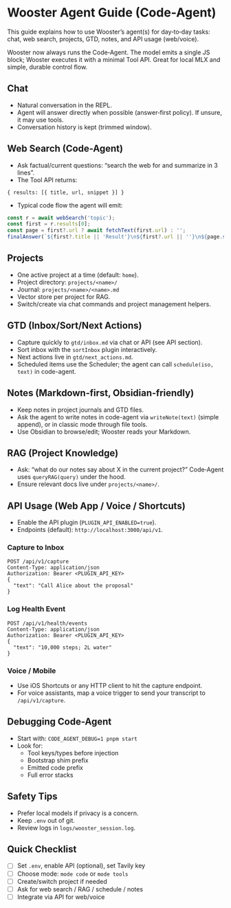# Wooster Agent Guide (Code-Agent)

This guide explains how to use Wooster’s agent(s) for day‑to‑day tasks: chat, web search, projects, GTD, notes, and API usage (web/voice).

Wooster now always runs the Code‑Agent. The model emits a single JS block; Wooster executes it with a minimal Tool API. Great for local MLX and simple, durable control flow.

## Chat
- Natural conversation in the REPL.
- Agent will answer directly when possible (answer‑first policy). If unsure, it may use tools.
- Conversation history is kept (trimmed window).

## Web Search (Code-Agent)
- Ask factual/current questions: “search the web for <topic> and summarize in 3 lines”.
- The Tool API returns:
```
{ results: [{ title, url, snippet }] }
```
- Typical code flow the agent will emit:
```js
const r = await webSearch('topic');
const first = r.results[0];
const page = first?.url ? await fetchText(first.url) : '';
finalAnswer(`${first?.title || 'Result'}\n${first?.url || ''}\n${page.slice(0,400)}`);
```

## Projects
- One active project at a time (default: `home`).
- Project directory: `projects/<name>/`
- Journal: `projects/<name>/<name>.md`
- Vector store per project for RAG.
- Switch/create via chat commands and project management helpers.

## GTD (Inbox/Sort/Next Actions)
- Capture quickly to `gtd/inbox.md` via chat or API (see API section).
- Sort inbox with the `sortInbox` plugin interactively.
- Next actions live in `gtd/next_actions.md`.
- Scheduled items use the Scheduler; the agent can call `schedule(iso, text)` in code-agent.

## Notes (Markdown‑first, Obsidian‑friendly)
- Keep notes in project journals and GTD files.
- Ask the agent to write notes in code-agent via `writeNote(text)` (simple append), or in classic mode through file tools.
- Use Obsidian to browse/edit; Wooster reads your Markdown.

## RAG (Project Knowledge)
- Ask: “what do our notes say about X in the current project?” Code‑Agent uses `queryRAG(query)` under the hood.
- Ensure relevant docs live under `projects/<name>/`.

## API Usage (Web App / Voice / Shortcuts)
- Enable the API plugin (`PLUGIN_API_ENABLED=true`).
- Endpoints (default): `http://localhost:3000/api/v1`.

### Capture to Inbox
```
POST /api/v1/capture
Content-Type: application/json
Authorization: Bearer <PLUGIN_API_KEY>
{
  "text": "Call Alice about the proposal"
}
```

### Log Health Event
```
POST /api/v1/health/events
Content-Type: application/json
Authorization: Bearer <PLUGIN_API_KEY>
{
  "text": "10,000 steps; 2L water"
}
```

### Voice / Mobile
- Use iOS Shortcuts or any HTTP client to hit the capture endpoint.
- For voice assistants, map a voice trigger to send your transcript to `/api/v1/capture`.

## Debugging Code-Agent
- Start with: `CODE_AGENT_DEBUG=1 pnpm start`
- Look for:
  - Tool keys/types before injection
  - Bootstrap shim prefix
  - Emitted code prefix
  - Full error stacks

## Safety Tips
- Prefer local models if privacy is a concern.
- Keep `.env` out of git.
- Review logs in `logs/wooster_session.log`.

## Quick Checklist
- [ ] Set `.env`, enable API (optional), set Tavily key
- [ ] Choose mode: `mode code` or `mode tools`
- [ ] Create/switch project if needed
- [ ] Ask for web search / RAG / schedule / notes
- [ ] Integrate via API for web/voice
